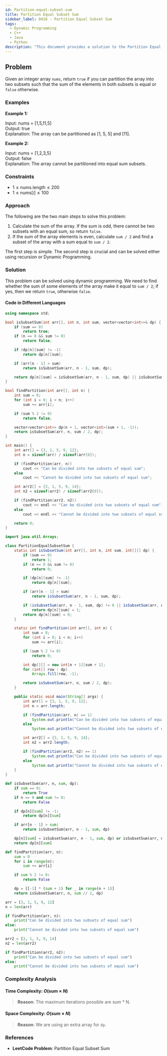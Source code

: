 ```yaml
---
id: Partition-equal-subset-sum
title: Partition Equal Subset Sum
sidebar_label: 0416 - Partition Equal Subset Sum
tags:
  - Dynamic Programming
  - C++
  - Java
  - Python
description: "This document provides a solution to the Partition Equal Subset Sum problem."
---
```


## Problem

Given an integer array `nums`, return `true` if you can partition the array into two subsets such that the sum of the elements in both subsets is equal or `false` otherwise.

### Examples

**Example 1:**

Input: nums = [1,5,11,5]  
Output: true  
Explanation: The array can be partitioned as [1, 5, 5] and [11].

**Example 2:**

Input: nums = [1,2,3,5]  
Output: false  
Explanation: The array cannot be partitioned into equal sum subsets.

### Constraints

- $1 \leq \text{nums.length} \leq 200$
- $1 \leq \text{nums}[i] \leq 100$

### Approach

The following are the two main steps to solve this problem:

1. Calculate the sum of the array. If the sum is odd, there cannot be two subsets with an equal sum, so return `false`.
2. If the sum of the array elements is even, calculate `sum / 2` and find a subset of the array with a sum equal to `sum / 2`.

The first step is simple. The second step is crucial and can be solved either using recursion or Dynamic Programming.

### Solution

This problem can be solved using dynamic programming. We need to find whether the sum of some elements of the array make it equal to `sum / 2`; if yes, then we return `true`, otherwise `false`.

#### Code in Different Languages

```cpp title="C++"
using namespace std;

bool isSubsetSum(int arr[], int n, int sum, vector<vector<int>>& dp) {
    if (sum == 0)
        return true;
    if (n == 0 && sum != 0)
        return false;

    if (dp[n][sum] != -1)
        return dp[n][sum];

    if (arr[n - 1] > sum)
        return isSubsetSum(arr, n - 1, sum, dp);

    return dp[n][sum] = isSubsetSum(arr, n - 1, sum, dp) || isSubsetSum(arr, n - 1, sum - arr[n - 1], dp);
}

bool findPartition(int arr[], int n) {
    int sum = 0;
    for (int i = 0; i < n; i++)
        sum += arr[i];

    if (sum % 2 != 0)
        return false;

    vector<vector<int>> dp(n + 1, vector<int>(sum + 1, -1));
    return isSubsetSum(arr, n, sum / 2, dp);
}

int main() {
    int arr[] = {3, 1, 5, 9, 12};
    int n = sizeof(arr) / sizeof(arr[0]);

    if (findPartition(arr, n))
        cout << "Can be divided into two subsets of equal sum";
    else
        cout << "Cannot be divided into two subsets of equal sum";

    int arr2[] = {3, 1, 5, 9, 14};
    int n2 = sizeof(arr2) / sizeof(arr2[0]);

    if (findPartition(arr2, n2))
        cout << endl << "Can be divided into two subsets of equal sum";
    else
        cout << endl << "Cannot be divided into two subsets of equal sum";

    return 0;
}
```

```java title="Java"
import java.util.Arrays;

class PartitionEqualSubsetSum {
    static int isSubsetSum(int arr[], int n, int sum, int[][] dp) {
        if (sum == 0)
            return 1;
        if (n == 0 && sum != 0)
            return 0;

        if (dp[n][sum] != -1)
            return dp[n][sum];

        if (arr[n - 1] > sum)
            return isSubsetSum(arr, n - 1, sum, dp);

        if (isSubsetSum(arr, n - 1, sum, dp) != 0 || isSubsetSum(arr, n - 1, sum - arr[n - 1], dp) != 0)
            return dp[n][sum] = 1;
        return dp[n][sum] = 0;
    }

    static int findPartition(int arr[], int n) {
        int sum = 0;
        for (int i = 0; i < n; i++)
            sum += arr[i];

        if (sum % 2 != 0)
            return 0;

        int dp[][] = new int[n + 1][sum + 1];
        for (int[] row : dp)
            Arrays.fill(row, -1);

        return isSubsetSum(arr, n, sum / 2, dp);
    }

    public static void main(String[] args) {
        int arr[] = {3, 1, 5, 9, 12};
        int n = arr.length;

        if (findPartition(arr, n) == 1)
            System.out.println("Can be divided into two subsets of equal sum");
        else
            System.out.println("Cannot be divided into two subsets of equal sum");

        int arr2[] = {3, 1, 5, 9, 14};
        int n2 = arr2.length;

        if (findPartition(arr2, n2) == 1)
            System.out.println("Can be divided into two subsets of equal sum");
        else
            System.out.println("Cannot be divided into two subsets of equal sum");
    }
}
```

```python title="Python"
def isSubsetSum(arr, n, sum, dp):
    if sum == 0:
        return True
    if n == 0 and sum != 0:
        return False

    if dp[n][sum] != -1:
        return dp[n][sum]

    if arr[n - 1] > sum:
        return isSubsetSum(arr, n - 1, sum, dp)

    dp[n][sum] = isSubsetSum(arr, n - 1, sum, dp) or isSubsetSum(arr, n - 1, sum - arr[n - 1], dp)
    return dp[n][sum]

def findPartition(arr, n):
    sum = 0
    for i in range(n):
        sum += arr[i]

    if sum % 2 != 0:
        return False

    dp = [[-1] * (sum + 1) for _ in range(n + 1)]
    return isSubsetSum(arr, n, sum // 2, dp)

arr = [3, 1, 5, 9, 12]
n = len(arr)

if findPartition(arr, n):
    print("Can be divided into two subsets of equal sum")
else:
    print("Cannot be divided into two subsets of equal sum")

arr2 = [3, 1, 5, 9, 14]
n2 = len(arr2)

if findPartition(arr2, n2):
    print("Can be divided into two subsets of equal sum")
else:
    print("Cannot be divided into two subsets of equal sum")
```

### Complexity Analysis

#### Time Complexity: $O(\text{sum} \times N)$

> **Reason**: The maximum iterations possible are sum * N.

#### Space Complexity: $O(\text{sum} \times N)$

> **Reason**: We are using an extra array for `dp`.

### References

- **LeetCode Problem**: Partition Equal Subset Sum